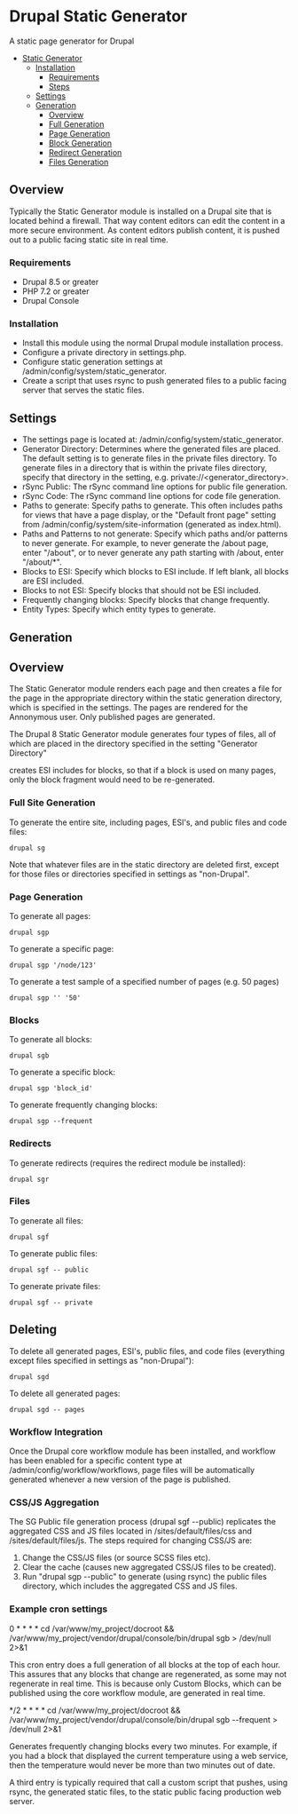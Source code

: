 # Drupal Static Generator

A static page generator for Drupal

- [Static Generator](#drupal-admin-ui)
  * [Installation](#installation)
    + [Requirements](#requirements)
    + [Steps](#steps)
  * [Settings](#settings)
  * [Generation](#generation)
    + [Overview](#overview)
    + [Full Generation](#full-generation)
    + [Page Generation](#page-generation)
    + [Block Generation](#block-generation)
    + [Redirect Generation](#redirect-generation)
    + [Files Generation](#files-generation)
    
## Overview

Typically the Static Generator module is installed on a Drupal site that is located behind a firewall.
That way content editors can edit the content in a more secure environment.  As content editors 
publish content, it is pushed out to a public facing static site in real time.

### Requirements

- Drupal 8.5 or greater
- PHP 7.2 or greater
- Drupal Console

### Installation
- Install this module using the normal Drupal module installation process.
- Configure a private directory in settings.php.
- Configure static generation settings at /admin/config/system/static_generator.
- Create a script that uses rsync to push generated files to a public facing server that serves
the static files.

## Settings
 
- The settings page is located at: /admin/config/system/static_generator.
- Generator Directory: Determines where the generated files are placed. The default setting is to generate files in the
  private files directory.  To generate files in a directory that is within the private files directory,
  specify that directory in the setting, e.g. private://<generator_directory>.
- rSync Public: The rSync command line options for public file generation.
- rSync Code: The rSync command line options for code file generation.
- Paths to generate: Specify paths to generate.  This often includes paths for views that have a page display,
 or the "Default front page" setting from /admin/config/system/site-information (generated as index.html).
- Paths and Patterns to not generate: Specify which paths and/or patterns to never generate. For example, to never
generate the /about page, enter "/about", or to never generate any path starting with /about, enter "/about/*".
- Blocks to ESI: Specify which blocks to ESI include. If left blank, all blocks are ESI included.
- Blocks to not ESI: Specify blocks that should not be ESI included.
- Frequently changing blocks: Specify blocks that change frequently.
- Entity Types: Specify which entity types to generate.

## Generation
## Overview
The Static Generator module renders each page and then creates a file for the page
in the appropriate directory within the static generation directory, which is specified
in the settings. The pages are rendered for the Annonymous user.  Only published pages 
are generated.


The Drupal 8 Static Generator module generates four types of files, all of which are placed in the directory specified in the setting "Generator Directory"

creates ESI includes for blocks, so that if a block is used on many pages, only the block fragment would need to be re-generated.


### Full Site Generation
To generate the entire site, including pages, ESI's, and public files and code files:
```
drupal sg
```
Note that whatever files are in the static directory are deleted first, 
except for those files or directories specified in settings as "non-Drupal".
### Page Generation

To generate all pages:
```
drupal sgp
```

To generate a specific page:

```
drupal sgp '/node/123'
```

To generate a test sample of a specified number of pages (e.g. 50 pages)
```
drupal sgp '' '50'
```

### Blocks
To generate all blocks:
```
drupal sgb
```

To generate a specific block:

```
drupal sgp 'block_id'
```

To generate frequently changing blocks:

```
drupal sgp --frequent
```

### Redirects
To generate redirects (requires the redirect module be installed):
```
drupal sgr
```

### Files

To generate all files:
```
drupal sgf
```
To generate public files:
```
drupal sgf -- public
```
To generate private files:
```
drupal sgf -- private
```

## Deleting
To delete all generated pages, ESI's, public files, and code files 
(everything except files specified in settings as "non-Drupal"):
```
drupal sgd
```
To delete all generated pages:
```
drupal sgd -- pages
```

### Workflow Integration

Once the Drupal core workflow module has been installed, and workflow 
has been enabled for a specific content type at /admin/config/workflow/workflows,
page files will be automatically generated whenever a new version of 
the page is published.

### CSS/JS Aggregation

The SG Public file generation process (drupal sgf --public) replicates the aggregated CSS and JS files located in 
/sites/default/files/css and /sites/default/files/js.  The steps required for changing CSS/JS are:

1) Change the CSS/JS files (or source SCSS files etc).
2) Clear the cache (causes new aggregated CSS/JS files to be created).
3) Run "drupal sgp --public" to generate (using rsync) the public files directory, which includes the aggregated
 CSS and JS files.

### Example cron settings

0 * * * * cd /var/www/my_project/docroot && /var/www/my_project/vendor/drupal/console/bin/drupal sgb > /dev/null 2>&1

This cron entry does a full generation of all blocks at the top of each hour.  This assures that any
blocks that change are regenerated, as some may not regenerate in real time.  This is because only Custom
Blocks, which can be published using the core workflow module, are generated in real time.

*/2 * * * * cd /var/www/my_project/docroot && /var/www/my_project/vendor/drupal/console/bin/drupal sgb --frequent > /dev/null 2>&1

Generates frequently changing blocks every two minutes.  For example, if you had a block
that displayed the current temperature using a web service, then the temperature would never be more
than two minutes out of date. 

A third entry is typically required that call a custom script that pushes, using rsync, the generated static files,
to the static public facing production web server.
